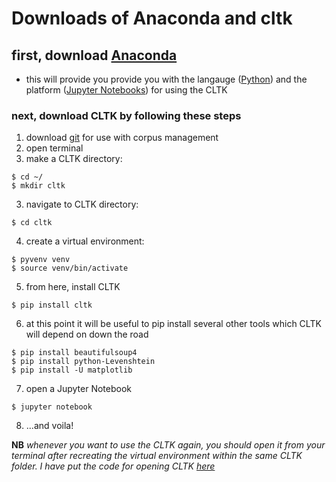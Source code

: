 # Downloads of Anaconda and cltk

## first, download [Anaconda](https://www.anaconda.com/distribution/)
- this will provide you provide you with the langauge ([Python](https://www.python.org)) and the platform ([Jupyter Notebooks](https://jupyter.org)) for using the CLTK

### next, download CLTK by following these steps

1. download [git](https://git-scm.com/downloads) for use with corpus management 
2. open terminal
3. make a CLTK directory:
```
$ cd ~/
$ mkdir cltk
```
3. navigate to CLTK directory: 

```
$ cd cltk
```
4. create a virtual environment: 
```
$ pyvenv venv
$ source venv/bin/activate
```
5. from here, install CLTK

```
$ pip install cltk
```

6. at this point it will be useful to pip install several other tools which CLTK will depend on down the road 

```
$ pip install beautifulsoup4
$ pip install python-Levenshtein
$ pip install -U matplotlib
```

7. open a Jupyter Notebook

```
$ jupyter notebook
```
8. ...and voila!

**NB** *whenever you want to use the CLTK again, you should open it from your terminal after recreating the virtual environment within the same CLTK folder. I have put the code for opening CLTK [here](/resources/runcltk)*


